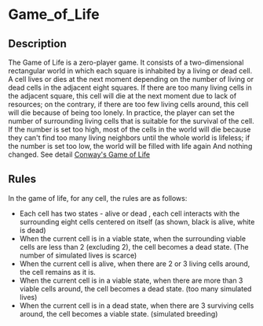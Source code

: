 # Game_of_Life
## Description  
The Game of Life is a zero-player game. It consists of a two-dimensional rectangular world in which each square is inhabited by a living or dead cell. A cell lives or dies at the next moment depending on the number of living or dead cells in the adjacent eight squares. If there are too many living cells in the adjacent square, this cell will die at the next moment due to lack of resources; on the contrary, if there are too few living cells around, this cell will die because of being too lonely. In practice, the player can set the number of surrounding living cells that is suitable for the survival of the cell. If the number is set too high, most of the cells in the world will die because they can't find too many living neighbors until the whole world is lifeless; if the number is set too low, the world will be filled with life again And nothing changed. See detail [Conway's Game of Life](https://en.wikipedia.org/wiki/Conway%27s_Game_of_Life)

## Rules  
In the game of life, for any cell, the rules are as follows:

+ Each cell has two states - alive or dead , each cell interacts with the surrounding eight cells centered on itself (as shown, black is alive, white is dead)
+ When the current cell is in a viable state, when the surrounding viable cells are less than 2 (excluding 2), the cell becomes a dead state. (The number of simulated lives is scarce)
+ When the current cell is alive, when there are 2 or 3 living cells around, the cell remains as it is.
+ When the current cell is in a viable state, when there are more than 3 viable cells around, the cell becomes a dead state. (too many simulated lives)
+ When the current cell is in a dead state, when there are 3 surviving cells around, the cell becomes a viable state. (simulated breeding)

